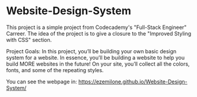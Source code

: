 # Website-Design-System

This project is a simple project from Codecademy's "Full-Stack Engineer" Carreer. 
The idea of the project is to give a closure to the "Improved Styling with CSS" section.

Project Goals:
In this project, you’ll be building your own basic design system for a website. 
In essence, you’ll be building a website to help you build MORE websites in the future! 
On your site, you’ll collect all the colors, fonts, and some of the repeating styles.

You can see the webpage in: https://ezemilone.github.io/Website-Design-System/
